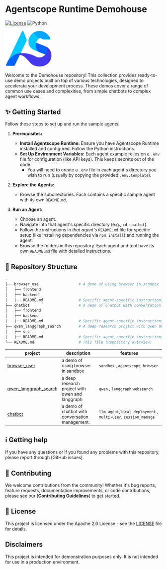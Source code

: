 # Agentscope Runtime Demohouse

[![License](https://img.shields.io/badge/License-Apache_2.0-blue.svg)](LICENSE)
![Python](https://img.shields.io/badge/language-Python-blue)


<img src="assets/logo.svg" alt="Agent Scope Logo" width="150">

Welcome to the Demohouse repository! This collection provides ready-to-use demo projects built on top of various technologies, designed to accelerate your development process. These demos cover a range of common use cases and complexities, from simple chatbots to complex agent workflows.

## ✨ Getting Started

Follow these steps to set up and run the sample agents:

1.  **Prerequisites:**
    *   **Install Agentscope Runtime:** Ensure you have Agentscope Runtime installed and configured. Follow the Python instructions.
    *   **Set Up Environment Variables:** Each agent example relies on a `.env`
        file for configuration (like API keys). This keeps secrets out of the code.
        *   You will need to create a `.env` file in each agent's directory you
            wish to run (usually by copying the provided `.env.template`).


2.  **Explore the Agents:**

    *   Browse the subdirectories. Each contains a specific sample agent with its own
    `README.md`.

3.  **Run an Agent:**
    *   Choose an agent.
    *   Navigate into that agent's specific directory (e.g., `cd chatbot`).
    *   Follow the instructions in *that agent's* `README.md` file for specific
        setup (like installing dependencies via `npm install`) and running
        the agent.
    *   Browse the folders in this repository. Each agent and tool have its own
        `README.md` file with detailed instructions.

## 🌳 Repository Structure
```bash
.
├── browser_use                  # A demo of using browser in sandbox
│   ├── frontend
│   ├── backend
│   ├── README.md                # Specific agent-specific instructions
├── chatbot                      # A demo of chatbot with conversation management.
│   ├── frontend
│   ├── backend
│   ├── README.md                # Specific agent-specific instructions
├── qwen_langgraph_search        # A deep research project with qwen and langgraph
│   ├── src
│   ├── README.md                # Specific agent-specific instructions
└── README.md                    # This file (Repository overview)
```

| project                               | description   | features                                                                |
|---------------------------------------|----|-------------------------------------------------------------------------|
| [browser_user](browser_use/README.md) | a demo of using browser in sandbox | ``sandbox`` , ``agentscopt``, ``browser``                               |
| [qwen_langgraph_search](qwen_langgraph_search/README.md)              | a deep research project with qwen and langgraph | ``qwen`` , ``langgraph``,``websearch``                                    |
| [chatbot](chatbot/README.md)          | a demo of chatbot with conversation management. | ``llm_agent``,``local_deployment`` , ``multi-user``, ``session_manage`` |

## ℹ️ Getting help

If you have any questions or if you found any problems with this repository, please report through [GitHub issues].

## 🤝 Contributing

We welcome contributions from the community! Whether it's bug reports, feature requests, documentation improvements, or code contributions, please see our [**Contributing Guidelines**] to get started.

## 📄 License

This project is licensed under the Apache 2.0 License - see the [LICENSE](LICENSE) file for details.

## Disclaimers

This project is intended for demonstration purposes only. It is not intended for use in a production environment.
